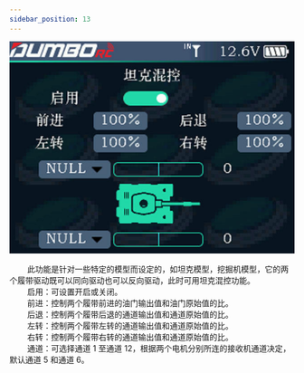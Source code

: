 ```yaml
---
sidebar_position: 13
---
```


![](../pic/3911.jpg)

        此功能是针对一些特定的模型而设定的，如坦克模型，挖掘机模型，它的两个履带驱动既可以同向驱动也可以反向驱动，此时可用坦克混控功能。<br/>        启用：可设置开启或关闭。<br/>        前进：控制两个履带前进的油门输出值和油门原始值的比。<br/>        后退：控制两个履带后退的通道输出值和通道原始值的比。<br/>        左转：控制两个履带左转的通道输出值和通道原始值的比。<br/>        右转：控制两个履带右转的通道输出值和通道原始值的比。<br/>        通道：可选择通道 1 至通道 12，根据两个电机分别所连的接收机通道决定，默认通道 5 和通道 6。
